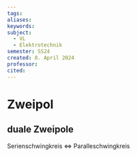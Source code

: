```yaml
---
tags: 
aliases: 
keywords: 
subject:
  - VL
  - Elektrotechnik
semester: SS24
created: 8. April 2024
professor: 
cited:
---
```

 

# Zweipol

## duale Zweipole

Serienschwingkreis $\iff$ Paralleschwingkreis
